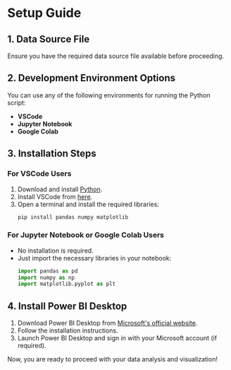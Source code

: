 # Setup Guide

## 1. Data Source File
Ensure you have the required data source file available before proceeding.

## 2. Development Environment Options
You can use any of the following environments for running the Python script:
- **VSCode**
- **Jupyter Notebook**
- **Google Colab**

## 3. Installation Steps
### **For VSCode Users**
1. Download and install [Python](https://www.python.org/downloads/).
2. Install VSCode from [here](https://code.visualstudio.com/).
3. Open a terminal and install the required libraries:
   ```sh
   pip install pandas numpy matplotlib
   ```

### **For Jupyter Notebook or Google Colab Users**
- No installation is required.
- Just import the necessary libraries in your notebook:
  ```python
  import pandas as pd
  import numpy as np
  import matplotlib.pyplot as plt
  ```

## 4. Install Power BI Desktop
1. Download Power BI Desktop from [Microsoft's official website](https://powerbi.microsoft.com/desktop/).
2. Follow the installation instructions.
3. Launch Power BI Desktop and sign in with your Microsoft account (if required).

Now, you are ready to proceed with your data analysis and visualization!
